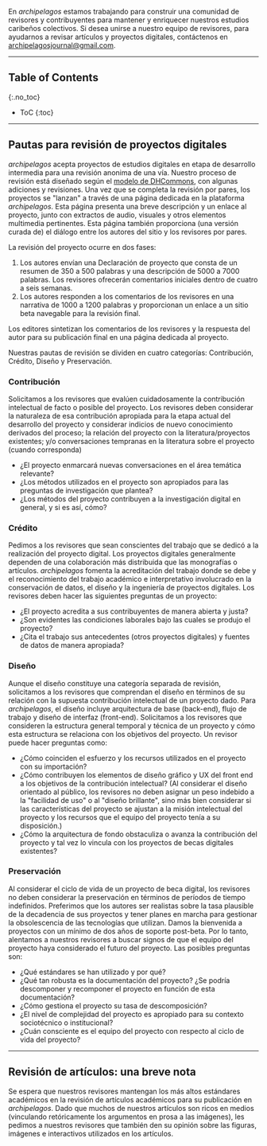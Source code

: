 En *archipelagos* estamos trabajando para construir una comunidad de revisores y contribuyentes para mantener y enriquecer nuestros estudios caribeños colectivos. Si desea unirse a nuestro equipo de revisores, para ayudarnos a revisar artículos y proyectos digitales, contáctenos en archipelagosjournal@gmail.com.

---

## Table of Contents
{:.no_toc}

* ToC
{:toc}

---

## Pautas para revisión de proyectos digitales

*archipelagos* acepta proyectos de estudios digitales en etapa de desarrollo intermedia para una revisión anonima de una vía. Nuestro proceso de revisión está diseñado según el [modelo de DHCommons](http://dhcommons.org/journal/submission-guidelines), con algunas adiciones y revisiones. Una vez que se completa la revisión por pares, los proyectos se "lanzan" a través de una página dedicada en la plataforma *archipelagos*. Esta página presenta una breve descripción y un enlace al proyecto, junto con extractos de audio, visuales y otros elementos multimedia pertinentes. Esta página también proporciona (una versión curada de) el diálogo entre los autores del sitio y los revisores por pares.

La revisión del proyecto ocurre en dos fases:

1. Los autores envían una Declaración de proyecto que consta de un resumen de 350 a 500 palabras y una descripción de 5000 a 7000 palabras. Los revisores ofrecerán comentarios iniciales dentro de cuatro a seis semanas.
2. Los autores responden a los comentarios de los revisores en una narrativa de 1000 a 1200 palabras y proporcionan un enlace a un sitio beta navegable para la revisión final.

Los editores sintetizan los comentarios de los revisores y la respuesta del autor para su publicación final en una página dedicada al proyecto. 

Nuestras pautas de revisión se dividen en cuatro categorías: Contribución, Crédito, Diseño y Preservación.

### Contribución

Solicitamos a los revisores que evalúen cuidadosamente la contribución intelectual de facto o posible del proyecto. Los revisores deben considerar la naturaleza de esa contribución apropiada para la etapa actual del desarrollo del proyecto y considerar indicios de nuevo conocimiento derivados del proceso; la relación del proyecto con la literatura/proyectos existentes; y/o conversaciones tempranas en la literatura sobre el proyecto (cuando corresponda)

- ¿El proyecto enmarcará nuevas conversaciones en el área temática relevante? 
- ¿Los métodos utilizados en el proyecto son apropiados para las preguntas de investigación que plantea?
- ¿Los métodos del proyecto contribuyen a la investigación digital en general, y si es así, cómo?

### Crédito

Pedimos a los revisores que sean conscientes del trabajo que se dedicó a la realización del proyecto digital. Los proyectos digitales generalmente dependen de una colaboración más distribuida que las monografías o artículos. *archipelagos* fomenta la acreditación del trabajo donde se debe y el reconocimiento del trabajo académico e interpretativo involucrado en la conservación de datos, el diseño y la ingeniería de proyectos digitales. Los revisores deben hacer las siguientes preguntas de un proyecto:

- ¿El proyecto acredita a sus contribuyentes de manera abierta y justa?
- ¿Son evidentes las condiciones laborales bajo las cuales se produjo el proyecto?
- ¿Cita el trabajo sus antecedentes (otros proyectos digitales) y fuentes de datos de manera apropiada?

### Diseño

Aunque el diseño constituye una categoría separada de revisión, solicitamos a los revisores que comprendan el diseño en términos de su relación con la supuesta contribución intelectual de un proyecto dado. Para *archipelagos*, el diseño incluye arquitectura de base (back-end), flujo de trabajo y diseño de interfaz (front-end). Solicitamos a los revisores que consideren la estructura general temporal y técnica de un proyecto y cómo esta estructura se relaciona con los objetivos del proyecto. Un revisor puede hacer preguntas como:

- ¿Cómo coinciden el esfuerzo y los recursos utilizados en el proyecto con su importación?
- ¿Cómo contribuyen los elementos de diseño gráfico y UX del front end a los objetivos de la contribución intelectual? (Al considerar el diseño orientado al público, los revisores no deben asignar un peso indebido a la "facilidad de uso" o al "diseño brillante", sino más bien considerar si las características del proyecto se ajustan a la misión intelectual del proyecto y los recursos que el equipo del proyecto tenía a su disposición.)
- ¿Cómo la arquitectura de fondo obstaculiza o avanza la contribución del proyecto y tal vez lo vincula con los proyectos de becas digitales existentes?

### Preservación

Al considerar el ciclo de vida de un proyecto de beca digital, los revisores no deben considerar la preservación en términos de períodos de tiempo indefinidos. Preferimos que los autores ser realistas sobre la tasa plausible de la decadencia de sus proyectos y tener planes en marcha para gestionar la obsolescencia de las tecnologías que utilizan. Damos la bienvenida a proyectos con un mínimo de dos años de soporte post-beta. Por lo tanto, alentamos a nuestros revisores a buscar signos de que el equipo del proyecto haya considerado el futuro del proyecto. Las posibles preguntas son:

- ¿Qué estándares se han utilizado y por qué?
- ¿Qué tan robusta es la documentación del proyecto? ¿Se podría descomponer y recomponer el proyecto en función de esta documentación?
- ¿Cómo gestiona el proyecto su tasa de descomposición?
- ¿El nivel de complejidad del proyecto es apropiado para su contexto sociotécnico o institucional?
- ¿Cuán consciente es el equipo del proyecto con respecto al ciclo de vida del proyecto?

---

## Revisión de artículos: una breve nota

Se espera que nuestros revisores mantengan los más altos estándares académicos en la revisión de artículos académicos para su publicación en *archipelagos*. Dado que muchos de nuestros artículos son ricos en medios (vinculando retóricamente los argumentos en prosa a las imágenes), les pedimos a nuestros revisores que también den su opinión sobre las figuras, imágenes e interactivos utilizados en los artículos.

